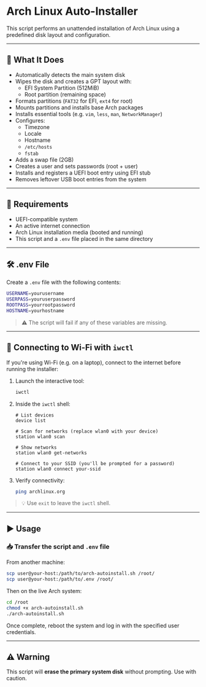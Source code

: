 # Arch Linux Auto-Installer

This script performs an unattended installation of Arch Linux using a predefined disk layout and configuration.

---

## 🧾 What It Does

- Automatically detects the main system disk
- Wipes the disk and creates a GPT layout with:
  - EFI System Partition (512MiB)
  - Root partition (remaining space)
- Formats partitions (`FAT32` for EFI, `ext4` for root)
- Mounts partitions and installs base Arch packages
- Installs essential tools (e.g. `vim`, `less`, `man`, `NetworkManager`)
- Configures:
  - Timezone
  - Locale
  - Hostname
  - `/etc/hosts`
  - `fstab`
- Adds a swap file (2GB)
- Creates a user and sets passwords (root + user)
- Installs and registers a UEFI boot entry using EFI stub
- Removes leftover USB boot entries from the system

---

## 📁 Requirements

- UEFI-compatible system
- An active internet connection
- Arch Linux installation media (booted and running)
- This script and a `.env` file placed in the same directory

---

## 🛠️ .env File

Create a `.env` file with the following contents:

```bash
USERNAME=yourusername
USERPASS=youruserpassword
ROOTPASS=yourrootpassword
HOSTNAME=yourhostname
````

> ⚠️ The script will fail if any of these variables are missing.

---

## 📶 Connecting to Wi-Fi with `iwctl`

If you're using Wi-Fi (e.g. on a laptop), connect to the internet before running the installer:

1. Launch the interactive tool:

   ```bash
   iwctl
   ```

2. Inside the `iwctl` shell:

   ```text
   # List devices
   device list

   # Scan for networks (replace wlan0 with your device)
   station wlan0 scan

   # Show networks
   station wlan0 get-networks

   # Connect to your SSID (you'll be prompted for a password)
   station wlan0 connect your-ssid
   ```

3. Verify connectivity:

   ```bash
   ping archlinux.org
   ```

> 💡 Use `exit` to leave the `iwctl` shell.

---

## ▶️ Usage

### 📥 Transfer the script and `.env` file

From another machine:

```bash
scp user@your-host:/path/to/arch-autoinstall.sh /root/
scp user@your-host:/path/to/.env /root/
```

Then on the live Arch system:

```bash
cd /root
chmod +x arch-autoinstall.sh
./arch-autoinstall.sh
```

Once complete, reboot the system and log in with the specified user credentials.

---

## ⚠️ Warning

This script will **erase the primary system disk** without prompting. Use with caution.